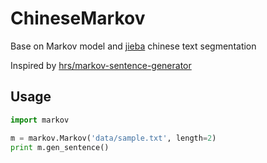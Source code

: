 # ChineseMarkov

Base on Markov model and [jieba](https://github.com/fxsjy/jieba) chinese text segmentation

Inspired by [hrs/markov-sentence-generator](https://github.com/hrs/markov-sentence-generator)


## Usage

```python
import markov

m = markov.Markov('data/sample.txt', length=2)
print m.gen_sentence()

```


